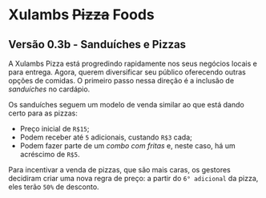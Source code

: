 ﻿# Xulambs ~~Pizza~~ Foods

## Versão 0.3b - Sanduíches e Pizzas

A Xulambs Pizza está progredindo rapidamente nos seus negócios locais e para entrega. Agora, querem diversificar seu público oferecendo outras opções de comidas. O primeiro passo nessa direção é a inclusão de _sanduíches_ no cardápio. 

Os sanduíches seguem um modelo de venda similar ao que está dando certo para as pizzas:
  - Preço inicial de `R$15`;
  - Podem receber até `5` adicionais, custando `R$3` cada;
  - Podem fazer parte de um _combo com fritas_ e, neste caso, há um acréscimo de `R$5`.

Para incentivar a venda de pizzas, que são mais caras, os gestores decidiram criar uma nova regra de preço: a partir do `6° adicional` da pizza, eles terão `50%` de desconto.

  